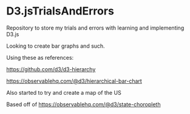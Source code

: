 # D3.jsTrialsAndErrors

Repository to store my trials and errors with learning and implementing D3.js

Looking to create bar graphs and such.

Using these as references:

https://github.com/d3/d3-hierarchy

https://observablehq.com/@d3/hierarchical-bar-chart

Also started to try and create a map of the US

Based off of https://observablehq.com/@d3/state-choropleth
